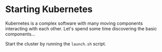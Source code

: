# Starting Kubernetes

Kubernetes is a complex software with many moving components interacting
with each other. Let's spend some time discovering the basic components...

Start the cluster by running the `launch.sh` script.
